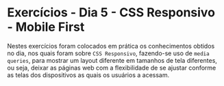 # Exercícios - Dia 5 - CSS Responsivo - Mobile First

Nestes exercícios foram colocados em prática os conhecimentos obtidos no dia, nos quais foram sobre `CSS Responsivo`, fazendo-se uso de  `media queries`, para mostrar um layout diferente em tamanhos de tela diferentes, ou seja, deixar as páginas web com a flexibilidade de se ajustar conforme as telas dos dispositivos as quais os usuários a acessam.